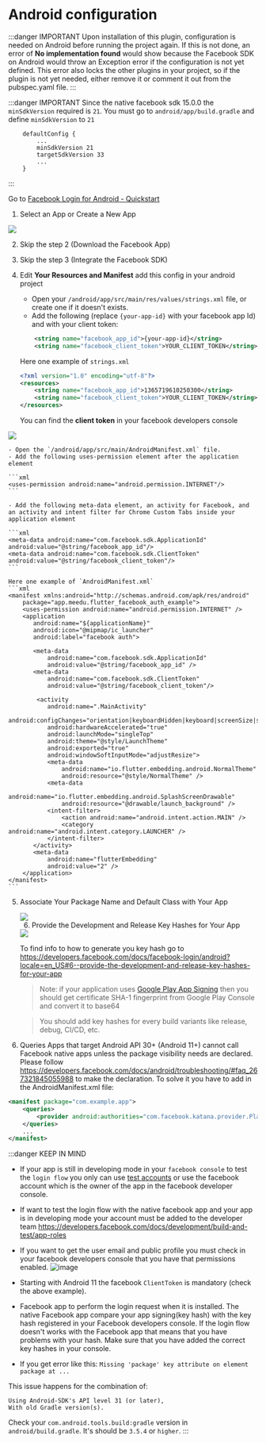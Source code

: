 # Android configuration


:::danger IMPORTANT
Upon installation of this plugin, configuration is needed on Android before running the project again. If this is not done, an error of **No implementation found** would show because the Facebook SDK on Android would throw an Exception error if the configuration is not yet defined. This error also locks the other plugins in your project, so if the plugin is not yet needed, either remove it or comment it out from the pubspec.yaml file.
:::

:::danger IMPORTANT
Since the native facebook sdk 15.0.0 the `minSdkVersion` required is `21`.
You must go to `android/app/build.gradle` and define `minSdkVersion` to `21`
```
    defaultConfig {
        ...
        minSdkVersion 21
        targetSdkVersion 33
        ...
    }
```
:::



Go to [Facebook Login for Android - Quickstart](https://developers.facebook.com/docs/facebook-login/android/?locale=en)

1.  Select an App or Create a New App

<img src="https://user-images.githubusercontent.com/15864336/98711287-cedfdc80-2352-11eb-9eb3-761f43ba4f7e.png" />

2.  Skip the step 2 (Download the Facebook App)

3.  Skip the step 3 (Integrate the Facebook SDK)

4.  Edit **Your Resources and Manifest** add this config in your android project

    - Open your `/android/app/src/main/res/values/strings.xml` file, or create one if it doesn't exists.
    - Add the following (replace `{your-app-id}` with your facebook app Id) and with your client token:

    ```xml
        <string name="facebook_app_id">{your-app-id}</string>
        <string name="facebook_client_token">YOUR_CLIENT_TOKEN</string>
    ```

    Here one example of `strings.xml`

    ```xml
    <?xml version="1.0" encoding="utf-8"?>
    <resources>
        <string name="facebook_app_id">1365719610250300</string>
        <string name="facebook_client_token">YOUR_CLIENT_TOKEN</string>
    </resources>
    ```

    You can find the **client token** in your facebook developers console
   <img src="https://user-images.githubusercontent.com/15864336/144253037-f1750fbd-62ac-42fb-88a6-2f7ed8113f3e.png" />

    - Open the `/android/app/src/main/AndroidManifest.xml` file.
    - Add the following uses-permission element after the application element

    ```xml
    <uses-permission android:name="android.permission.INTERNET"/>
    ```

    - Add the following meta-data element, an activity for Facebook, and an activity and intent filter for Chrome Custom Tabs inside your application element

    ```xml
    <meta-data android:name="com.facebook.sdk.ApplicationId" android:value="@string/facebook_app_id"/>
    <meta-data android:name="com.facebook.sdk.ClientToken" android:value="@string/facebook_client_token"/>
    ```

    Here one example of `AndroidManifest.xml`
    ```xml
    <manifest xmlns:android="http://schemas.android.com/apk/res/android"
        package="app.meedu.flutter_facebook_auth_example">
        <uses-permission android:name="android.permission.INTERNET" />
        <application
           android:name="${applicationName}"
           android:icon="@mipmap/ic_launcher"
           android:label="facebook auth">

           <meta-data
               android:name="com.facebook.sdk.ApplicationId"
               android:value="@string/facebook_app_id" />
           <meta-data 
               android:name="com.facebook.sdk.ClientToken" 
               android:value="@string/facebook_client_token"/>

            <activity
               android:name=".MainActivity"
               android:configChanges="orientation|keyboardHidden|keyboard|screenSize|smallestScreenSize|locale|layoutDirection|fontScale|screenLayout|density|uiMode"
               android:hardwareAccelerated="true"
               android:launchMode="singleTop"
               android:theme="@style/LaunchTheme"
               android:exported="true"
               android:windowSoftInputMode="adjustResize">
               <meta-data
                   android:name="io.flutter.embedding.android.NormalTheme"
                   android:resource="@style/NormalTheme" />
               <meta-data
                   android:name="io.flutter.embedding.android.SplashScreenDrawable"
                   android:resource="@drawable/launch_background" />
               <intent-filter>
                   <action android:name="android.intent.action.MAIN" />
                   <category android:name="android.intent.category.LAUNCHER" />
               </intent-filter>
           </activity>
           <meta-data
               android:name="flutterEmbedding"
               android:value="2" />
        </application>
    </manifest>
    ```

   

5. Associate Your Package Name and Default Class with Your App

    <img src="https://user-images.githubusercontent.com/15864336/98712455-54b05780-2354-11eb-9509-aa2846af1a2d.png"  />

    6. Provide the Development and Release Key Hashes for Your App

    <img src="https://user-images.githubusercontent.com/15864336/98712555-73aee980-2354-11eb-9c25-c1ef3760fce1.png" />

    To find info to how to generate you key hash go to https://developers.facebook.com/docs/facebook-login/android?locale=en_US#6--provide-the-development-and-release-key-hashes-for-your-app

    > Note: if your application uses [Google Play App Signing](https://support.google.com/googleplay/android-developer/answer/9842756?visit_id=637406280862877202-1623101210&rd=1) then you should get certificate SHA-1 fingerprint from Google Play Console and convert it to base64

    > You should add key hashes for every build variants like release, debug, CI/CD, etc.


6. Queries
Apps that target Android API 30+ (Android 11+) cannot call Facebook native apps unless the package visibility needs are declared. Please follow https://developers.facebook.com/docs/android/troubleshooting/#faq_267321845055988 to make the declaration. To solve it you have to add in the AndroidManifest.xml file:

```xml
<manifest package="com.example.app">
    <queries>
        <provider android:authorities="com.facebook.katana.provider.PlatformProvider" />
    </queries>
    ...
</manifest>
```


:::danger KEEP IN MIND
- If your app is still in developing mode in your `facebook console` to test the `login flow` you only can use [test accounts](https://developers.facebook.com/docs/development/build-and-test/test-users/) or use the facebook account which is the owner of the app in the facebook developer console.
- If want to test the login flow with the native facebook app and your app is in developing mode your account must be added to the developer team https://developers.facebook.com/docs/development/build-and-test/app-roles

- If you want to get the user email and public profile you must check in your facebook developers console
that you have that permissions enabled.
![image](https://user-images.githubusercontent.com/15864336/198648412-201fcd9b-8c24-440f-893e-23c5c6efc664.png)


- Starting with Android 11 the facebook `ClientToken` is mandatory (check the above example).
- Facebook app to perform the login request when it is installed. The native Facebook app compare your app signing(key hash) with the key hash registered in your Facebook developers console. If the login flow doesn't works with the Facebook app that means that you have problems with your hash. Make sure that you have added the correct key hashes in your console.

- If you get error like this:
`Missing 'package' key attribute on element package at ...` 

 This issue happens for the combination of:

 ```
 Using Android-SDK's API level 31 (or later),
 With old Gradle version(s).
 ```

 Check your `com.android.tools.build:gradle` version in `android/build.gradle`. It's should be `3.5.4` or `higher`.
:::
